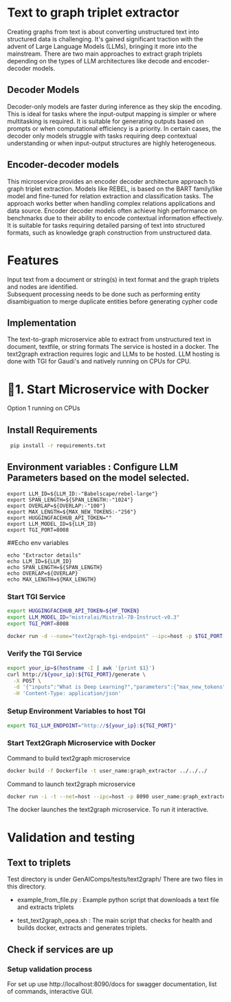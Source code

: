 # Text to graph triplet extractor

Creating graphs from text is about converting unstructured text into structured data is challenging.
It's gained significant traction with the advent of Large Language Models (LLMs), bringing it more into the mainstream. There are two main approaches to extract graph triplets depending on the types of LLM architectures like decode and encoder-decoder models.

## Decoder Models

Decoder-only models are faster during inference as they skip the encoding. This is ideal for tasks where the
input-output mapping is simpler or where multitasking is required. It is suitable for generating outputs based on
prompts or when computational efficiency is a priority. In certain cases, the decoder only models struggle with
tasks requiring deep contextual understanding or when input-output structures are highly heterogeneous.

## Encoder-decoder models

This microservice provides an encoder decoder architecture approach to graph triplet extraction. Models like REBEL, is based on the BART family/like model and fine-tuned for relation extraction and classification tasks. The approach works better when handling complex relations applications and data source. Encoder decoder models often achieve high performance on benchmarks due to their ability to encode contextual information effectively. It is suitable for tasks requiring detailed parsing of text into structured formats, such as knowledge graph construction from unstructured data.

# Features

Input text from a document or string(s) in text format and the graph triplets and nodes are identified.  
Subsequent processing needs to be done such as performing entity disambiguation to merge duplicate entities
before generating cypher code

## Implementation

The text-to-graph microservice able to extract from unstructured text in document, textfile, or string formats
The service is hosted in a docker. The text2graph extraction requires logic and LLMs to be hosted.
LLM hosting is done with TGI for Gaudi's and natively running on CPUs for CPU.

# 🚀1. Start Microservice with Docker

Option 1 running on CPUs

## Install Requirements

```bash
 pip install -r requirements.txt
```

## Environment variables : Configure LLM Parameters based on the model selected.

```
export LLM_ID=${LLM_ID:-"Babelscape/rebel-large"}
export SPAN_LENGTH=${SPAN_LENGTH:-"1024"}
export OVERLAP=${OVERLAP:-"100"}
export MAX_LENGTH=${MAX_NEW_TOKENS:-"256"}
export HUGGINGFACEHUB_API_TOKEN=""
export LLM_MODEL_ID=${LLM_ID}
export TGI_PORT=8008
```

##Echo env variables

```
echo "Extractor details"
echo LLM_ID=${LLM_ID}
echo SPAN_LENGTH=${SPAN_LENGTH}
echo OVERLAP=${OVERLAP}
echo MAX_LENGTH=${MAX_LENGTH}
```

### Start TGI Service

```bash
export HUGGINGFACEHUB_API_TOKEN=${HF_TOKEN}
export LLM_MODEL_ID="mistralai/Mistral-7B-Instruct-v0.3"
export TGI_PORT=8008

docker run -d --name="text2graph-tgi-endpoint" --ipc=host -p $TGI_PORT:80 -v ./data:/data --shm-size 1g -e HF_TOKEN=${HF_TOKEN} -e model=${LLM_MODEL_ID} ghcr.io/huggingface/text-generation-inference:2.4.1 --model-id $LLM_MODEL_ID
```

### Verify the TGI Service

```bash
export your_ip=$(hostname -I | awk '{print $1}')
curl http://${your_ip}:${TGI_PORT}/generate \
  -X POST \
  -d '{"inputs":"What is Deep Learning?","parameters":{"max_new_tokens":17, "do_sample": true}}' \
  -H 'Content-Type: application/json'
```

### Setup Environment Variables to host TGI

```bash
export TGI_LLM_ENDPOINT="http://${your_ip}:${TGI_PORT}"
```

### Start Text2Graph Microservice with Docker

Command to build text2graph microservice

```bash
docker build -f Dockerfile -t user_name:graph_extractor ../../../
```

Command to launch text2graph microservice

```bash
docker run -i -t --net=host --ipc=host -p 8090 user_name:graph_extractor
```

The docker launches the text2graph microservice. To run it interactive.

# Validation and testing

## Text to triplets

Test directory is under GenAIComps/tests/text2graph/
There are two files in this directory.

- example_from_file.py : Example python script that downloads a text file and extracts triplets

- test_text2graph_opea.sh : The main script that checks for health and builds docker, extracts and generates triplets.

## Check if services are up

### Setup validation process

For set up use http://localhost:8090/docs for swagger documentation, list of commands, interactive GUI.
